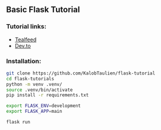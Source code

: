 ## Basic Flask Tutorial

### Tutorial links:
* [Tealfeed](https://tealfeed.com/create-flask-app-python-10-minutes-sajpp)
* [Dev.to](https://dev.to/kalobtaulien/how-to-create-a-flask-app-in-python-3h2d)

### Installation:

```bash
git clone https://github.com/KalobTaulien/flask-tutorial
cd flask-tutorials
python -m venv .venv/
source .venv/bin/activate
pip install -r requirements.txt

export FLASK_ENV=development
export FLASK_APP=main

flask run
```
